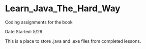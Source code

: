 # Learn_Java_The_Hard_Way
Coding assignments for the book

Date Started: 5/29

This is a place to store .java and .exe files from completed lessons.
